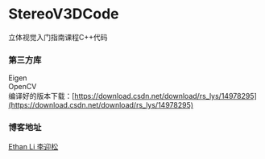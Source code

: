 # StereoV3DCode
立体视觉入门指南课程C++代码

### 第三方库
Eigen
<br>OpenCV
<br>编译好的版本下载：[https://download.csdn.net/download/rs_lys/14978295](https://download.csdn.net/download/rs_lys/14978295)

### 博客地址
[Ethan Li 李迎松](https://blog.csdn.net/rs_lys)
